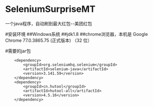 # SeleniumSurpriseMT
一个java程序，自动刷到最大红包--美团红包

#安装环境
##Windows系统
##jdk1.8
##chrome浏览器，本机是 Google Chrome	77.0.3865.75 (正式版本) （32 位）

#需要的jar包
<!-- https://mvnrepository.com/artifact/org.seleniumhq.selenium/selenium-java -->
        <dependency>
            <groupId>org.seleniumhq.selenium</groupId>
            <artifactId>selenium-java</artifactId>
            <version>3.141.59</version>
        </dependency>
        <dependency>
            <groupId>cn.hutool</groupId>
            <artifactId>hutool-all</artifactId>
            <version>4.5.16</version>
        </dependency>
